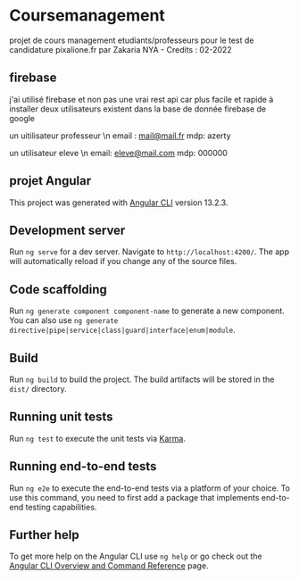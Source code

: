 # Coursemanagement

projet de cours management etudiants/professeurs pour le test de candidature pixalione.fr 
par Zakaria NYA - Credits : 02-2022

## firebase
j'ai utilisé firebase et non pas une vrai rest api car plus facile et rapide à installer 
deux utilisateurs existent dans la base de donnée firebase de google

un uitilisateur professeur  \n
email : mail@mail.fr
mdp: azerty

un utilisateur eleve \n
email: eleve@mail.com
mdp: 000000


## projet Angular
This project was generated with [Angular CLI](https://github.com/angular/angular-cli) version 13.2.3.

## Development server

Run `ng serve` for a dev server. Navigate to `http://localhost:4200/`. The app will automatically reload if you change any of the source files.

## Code scaffolding

Run `ng generate component component-name` to generate a new component. You can also use `ng generate directive|pipe|service|class|guard|interface|enum|module`.

## Build

Run `ng build` to build the project. The build artifacts will be stored in the `dist/` directory.

## Running unit tests

Run `ng test` to execute the unit tests via [Karma](https://karma-runner.github.io).

## Running end-to-end tests

Run `ng e2e` to execute the end-to-end tests via a platform of your choice. To use this command, you need to first add a package that implements end-to-end testing capabilities.

## Further help

To get more help on the Angular CLI use `ng help` or go check out the [Angular CLI Overview and Command Reference](https://angular.io/cli) page.
